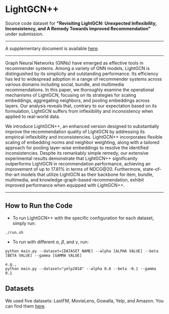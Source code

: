# LightGCN++
Source code dataset for **"Revisiting LightGCN: Unexpected Inflexibility, Inconsistency, and A Remedy Towards Improved Recommendation"** under submission. 

---

A supplementary document is available [here](supplementary_document.pdf).

---

Graph Neural Networks (GNNs) have emerged as effective tools in recommender systems. Among a variety of GNN models, LightGCN is distinguished by its simplicity and outstanding performance. Its efficiency has led to widespread adoption in a range of recommender systems across various domains including social, bundle, and multimedia recommendations. In this paper, we thoroughly examine the operational mechanisms of LightGCN, focusing on its strategies for scaling embeddings, aggregating neighbors, and pooling embeddings across layers. Our analysis reveals that, contrary to our expectation based on its formulation, LightGCN suffers from inflexibility and inconsistency when applied to real-world data.

We introduce LightGCN++, an enhanced version designed to substantially improve the recommendation quality of LightGCN by addressing its empirical inflexibility and inconsistencies. LightGCN++ incorporates flexible scaling of embedding norms and neighbor weighting, along with a tailored approach for pooling layer-wise embeddings to resolve the identified inconsistencies. Despite its remarkably simple remedy, our extensive experimental results demonstrate that LightGCN++ significantly outperforms LightGCN in recommendation performance, achieving an improvement of up to 17.81% in terms of NDCG@20. Furthermore, state-of-the-art models that utilize LightGCN as their backbone for item, bundle, multimedia, and knowledge-graph-based recommendation, exhibit improved performance when equipped with LightGCN++.

---

## How to Run the Code
* To run LightGCN++ with the specific configuration for each dataset, simply run:
```
./run.sh
```
* To run with different $\alpha$, $\beta$, and $\gamma$, run:
```
python main.py --dataset=[DATASET NAME] --alpha [ALPHA VALUE] --beta [BETA VALUE] --gamma [GAMMA VALUE]

e.g.,
python main.py --dataset="yelp2018" --alpha 0.6 --beta -0.1 --gamma 0.1
```

## Datasets
We used five datasets: LastFM, MovieLens, Gowalla, Yelp, and Amazon. You can find them [here](data).
